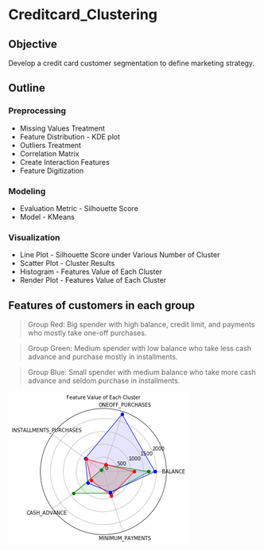 # Creditcard_Clustering

## Objective
Develop a credit card customer segmentation to define marketing strategy.

## Outline
### Preprocessing
* Missing Values Treatment
* Feature Distribution - KDE plot
* Outliers Treatment
* Correlation Matrix
* Create Interaction Features
* Feature Digitization

### Modeling
* Evaluation Metric - Silhouette Score
* Model - KMeans

### Visualization
* Line Plot - Silhouette Score under Various Number of Cluster
* Scatter Plot - Cluster Results
* Histogram - Features Value of Each Cluster
* Render Plot - Features Value of Each Cluster

## Features of customers in each group
> Group Red: Big spender with high balance, credit limit, and payments who mostly take one-off purchases.

> Group Green: Medium spender with low balance who take less cash advance and purchase mostly in installments.

> Group Blue: Small spender with medium balance who take more cash advance and seldom purchase in installments.

![image](https://github.com/mengshanli/Creditcard_Clustering/blob/master/render_high.png)



